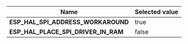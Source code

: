 
| Name | Selected value |
|------|----------------|
|**ESP_HAL_SPI_ADDRESS_WORKAROUND**|true|
|**ESP_HAL_PLACE_SPI_DRIVER_IN_RAM**|false|
